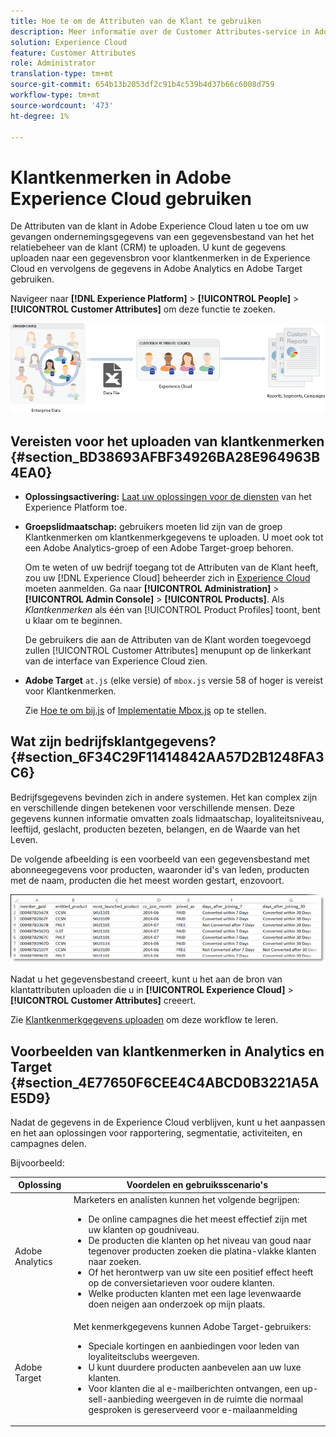 ```yaml
---
title: Hoe te om de Attributen van de Klant te gebruiken
description: Meer informatie over de Customer Attributes-service in Adobe Experience Cloud. Kom te weten hoe u de gegevens voor gebruik in Adobe Analytic en Adobe Target kunt uploaden.
solution: Experience Cloud
feature: Customer Attributes
role: Administrator
translation-type: tm+mt
source-git-commit: 654b13b2053df2c91b4c539b4d37b66c6008d759
workflow-type: tm+mt
source-wordcount: '473'
ht-degree: 1%

---
```



# Klantkenmerken in Adobe Experience Cloud gebruiken

De Attributen van de klant in Adobe Experience Cloud laten u toe om uw gevangen ondernemingsgegevens van een gegevensbestand van het het relatiebeheer van de klant (CRM) te uploaden. U kunt de gegevens uploaden naar een gegevensbron voor klantkenmerken in de Experience Cloud en vervolgens de gegevens in Adobe Analytics en Adobe Target gebruiken.

Navigeer naar **[!DNL Experience Platform]** > **[!UICONTROL People]** > **[!UICONTROL Customer Attributes]** om deze functie te zoeken.

![](assets/custom_reports.png)

## Vereisten voor het uploaden van klantkenmerken {#section_BD38693AFBF34926BA28E964963B4EA0}

* **Oplossingsactivering:** [Laat uw oplossingen voor de diensten](../core-services/core-services.md#concept_07ED1D5C64234E77976E6D572E78FB9C) van het Experience Platform toe.

* **Groepslidmaatschap:** gebruikers moeten lid zijn van de groep [ ](../admin-getting-started/admin-getting-started.md#task_3295A85536BF48899A1AB40D207E77E9) Klantkenmerken om klantkenmerkgegevens te uploaden. U moet ook tot een Adobe Analytics-groep of een Adobe Target-groep behoren.

   Om te weten of uw bedrijf toegang tot de Attributen van de Klant heeft, zou uw [!DNL Experience Cloud] beheerder zich in [Experience Cloud](https://experience.adobe.com) moeten aanmelden. Ga naar **[!UICONTROL Administration]** > **[!UICONTROL Admin Console]** > **[!UICONTROL Products]**. Als *Klantkenmerken* als één van [!UICONTROL Product Profiles] toont, bent u klaar om te beginnen.

   De gebruikers die aan de Attributen van de Klant worden toegevoegd zullen [!UICONTROL Customer Attributes] menupunt op de linkerkant van de interface van Experience Cloud zien.

* **Adobe Target** `at.js`  (elke versie) of  `mbox.js` versie 58 of hoger is vereist voor Klantkenmerken.

   Zie [Hoe te om bij.js](https://docs.adobe.com/content/help/en/target/using/implement-target/client-side/deploy-at-js/how-to-deployatjs.html) of [Implementatie Mbox.js](https://docs.adobe.com/content/help/en/target/using/implement-target/client-side/mbox-implement/mbox-download.html) op te stellen.

## Wat zijn bedrijfsklantgegevens? {#section_6F34C29F11414842AA57D2B1248FA3C6}

Bedrijfsgegevens bevinden zich in andere systemen. Het kan complex zijn en verschillende dingen betekenen voor verschillende mensen. Deze gegevens kunnen informatie omvatten zoals lidmaatschap, loyaliteitsniveau, leeftijd, geslacht, producten bezeten, belangen, en de Waarde van het Leven.

De volgende afbeelding is een voorbeeld van een gegevensbestand met abonneegegevens voor producten, waaronder id&#39;s van leden, producten met de naam, producten die het meest worden gestart, enzovoort.

![](assets/01_crs_usecase.png)

Nadat u het gegevensbestand creeert, kunt u het aan de bron van klantattributen uploaden die u in **[!UICONTROL Experience Cloud]** > **[!UICONTROL Customer Attributes]** creeert.

Zie [Klantkenmerkgegevens uploaden](../attributes/t-crs-usecase.md#task_BCC327B2A0EF4A1BBB2934013AB92B78) om deze workflow te leren.

## Voorbeelden van klantkenmerken in Analytics en Target {#section_4E77650F6CEE4C4ABCD0B3221A5AE5D9}

Nadat de gegevens in de Experience Cloud verblijven, kunt u het aanpassen en het aan oplossingen voor rapportering, segmentatie, activiteiten, en campagnes delen.

Bijvoorbeeld:

| Oplossing | Voordelen en gebruiksscenario&#39;s |
|--- |--- |
| Adobe Analytics | Marketers en analisten kunnen het volgende begrijpen:<ul><li>De online campagnes die het meest effectief zijn met uw klanten op goudniveau.</li><li>De producten die klanten op het niveau van goud naar tegenover producten zoeken die platina-vlakke klanten naar zoeken.</li><li>Of het herontwerp van uw site een positief effect heeft op de conversietarieven voor oudere klanten.</li><li>Welke producten klanten met een lage levenwaarde doen neigen aan onderzoek op mijn plaats.</li></ul> |
| Adobe Target | Met kenmerkgegevens kunnen Adobe Target-gebruikers:<ul><li>Speciale kortingen en aanbiedingen voor leden van loyaliteitsclubs weergeven.</li><li>U kunt duurdere producten aanbevelen aan uw luxe klanten.</li><li>Voor klanten die al e-mailberichten ontvangen, een up-sell-aanbieding weergeven in de ruimte die normaal gesproken is gereserveerd voor e-mailaanmelding</li></ul> |
